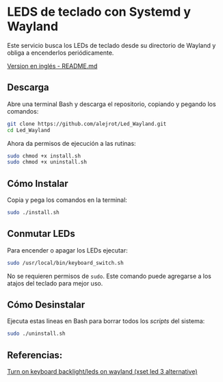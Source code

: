 
# LEDS de teclado con Systemd y Wayland


Este servicio busca los LEDs de teclado desde su directorio de Wayland y obliga a encenderlos periódicamente. 

[Version en inglés - README.md](README.md#keyboard-leds-with-wayland-and-systemd)



## Descarga

Abre una terminal Bash y descarga el repositorio, copiando y pegando los comandos:

```bash
git clone https://github.com/alejrot/Led_Wayland.git
cd Led_Wayland
```
Ahora da permisos de ejecución a las rutinas:

```bash
sudo chmod +x install.sh
sudo chmod +x uninstall.sh 
``` 


## Cómo Instalar

Copia y pega los comandos en la terminal:

```bash
sudo ./install.sh
```


## Conmutar LEDs

Para encender o apagar los LEDs ejecutar:

```bash 
sudo /usr/local/bin/keyboard_switch.sh  
```

No se requieren permisos de `sudo`.
Este comando puede agregarse a los atajos del teclado para mejor uso.


## Cómo Desinstalar

Ejecuta estas lineas en Bash para borrar todos los *scripts* del sistema:

```bash
sudo ./uninstall.sh
```


## Referencias:

[Turn on keyboard backlight/leds on wayland (xset led 3 alternative)](https://gist.github.com/ps1dr3x/b15c62eafb388ddf8bb7d3896d1a1cee)
